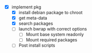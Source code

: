 - [x] implement pkg
	- [x] install debian package to chroot
	- [x] get meta-data
	- [x] search packages
	- [ ] launch bwrap with correct options
		- [ ] Mount base system readonly
		- [ ] Mount required packages
	- [ ] Post install scripts